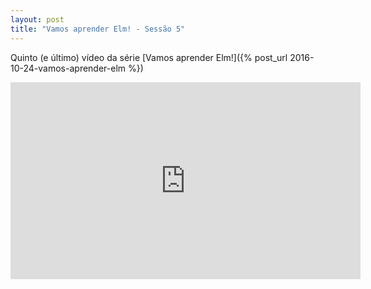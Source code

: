 ```yaml
---
layout: post
title: "Vamos aprender Elm! - Sessão 5"
---
```


Quinto (e último) vídeo da série [Vamos aprender Elm!]({% post_url 2016-10-24-vamos-aprender-elm %})

<iframe width="560" height="315" src="https://www.youtube.com/embed/sNxsPAbgmkE" frameborder="0" allowfullscreen></iframe>